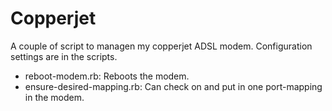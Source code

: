 Copperjet
=========

A couple of script to managen my copperjet ADSL modem.
Configuration settings are in the scripts.

* reboot-modem.rb: Reboots the modem.
* ensure-desired-mapping.rb: Can check on and put in one port-mapping in the modem.
